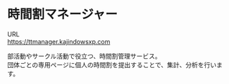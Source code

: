 # 時間割マネージャー
URL  
https://ttmanager.kajindowsxp.com

部活動やサークル活動で役立つ、時間割管理サービス。  
団体ごとの専用ページに個人の時間割を提出することで、集計、分析を行います。
